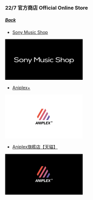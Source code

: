 ### 22/7 官方商店 Official Online Store
##### [Back](../readme.md)

- <a rel="noopener noreferrer" target="_blank" href="https://www.sonymusicshop.jp/m/arti/artiItm.php?site=S&ima=5159&cd=70008757">Sony Music Shop</a><br>
<img src="../Img/img_sonymusicshop.png" alt="Sony Music Shop" width="50%">

- <a rel="noopener noreferrer" target="_blank" href="https://www.aniplexplus.com/ZBwHusHo">Aniplex+</a><br>
<img src="../Img/img_aniplexplus.png" alt="Aniplex+" width="50%">

- <a rel="noopener noreferrer" target="_blank" href="https://aniplex.world.tmall.com/search.htm?search=y&keyword=22%2F7&lowPrice=&highPrice=">Aniplex旗艦店【天貓】</a><br>
<img src="../Img/img_aniplextmall.png" alt="Aniplex Tmall" width="50%">
